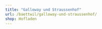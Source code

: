 ```yaml
---
title: "Galloway und Straussenhof"
url: /baettwil/galloway-und-straussenhof/
shop: Hofladen
---
```

